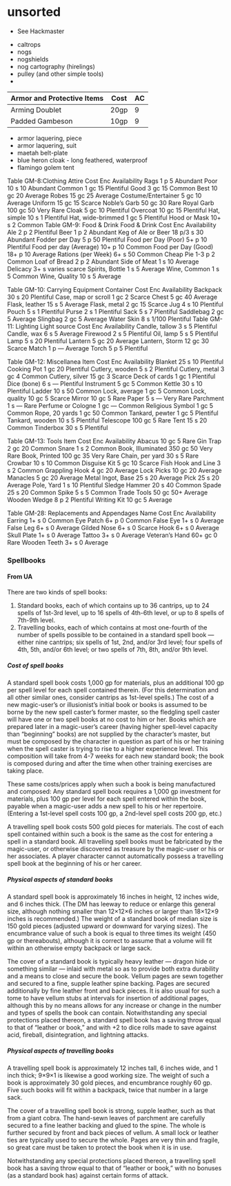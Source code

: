 # unsorted

* See Hackmaster
- caltrops
- nogs
- nogshields
- nog cartography (hirelings)
- pulley (and other simple tools)
- 

| Armor and Protective Items | Cost | AC |
| ---------------------------|------|----|
| Arming Doublet             | 20gp | 9 |
| Padded Gambeson            | 10gp | 9 |

* armor laquering, piece
* armor laquering, suit
* maetah belt-plate
* blue heron cloak - long feathered, waterproof
* flamingo golem tent

Table GM-8:Clothing
Attire Cost Enc Availability
Rags 1 p 5 Abundant
Poor 10 s 10 Abundant
Common 1 gc 15 Plentiful
Good 3 gc 15 Common
Best 10 gc 20 Average
Robes 15 gc 25 Average
Costume/Entertainer 5 gc 10 Average
Uniform 15 gc 15 Scarce
Noble’s Garb 50 gc 30 Rare
Royal Garb 100 gc 50 Very Rare
Cloak 5 gc 10 Plentiful
Overcoat 10 gc 15 Plentiful
Hat, simple 10 s 1 Plentiful
Hat, wide-brimmed 1 gc 5 Plentiful
Hood or Mask 10+ s 2 Common
Table GM-9: Food & Drink
Food & Drink Cost Enc Availability
Ale 2 p 2 Plentiful
Beer 1 p 2 Abundant
Keg of Ale or Beer 18 p/3 s 30 Abundant
Fodder per Day 5 p 50 Plentiful
Food per Day (Poor) 5+ p 10 Plentiful
Food per day (Average) 10+ p 10 Common
Food per Day (Good) 18+ p 10 Average
Rations (per Week) 6+ s 50 Common
Cheap Pie 1-3 p 2 Common
Loaf of Bread 2 p 2 Abundant
Side of Meat 1 s 10 Average
Delicacy 3+ s varies scarce
Spirits, Bottle 1 s 5 Average
Wine, Common 1 s 5 Common
Wine, Quality 10 s 5 Average

Table GM-10:
Carrying Equipment
Container Cost Enc Availability
Backpack 30 s 20 Plentiful
Case, map or scroll 1 gc 2 Scarce
Chest 5 gc 40 Average
Flask, leather 15 s 5 Average
Flask, metal 2 gc 15 Scarce
Jug 4 s 10 Plentiful
Pouch 5 s 1 Plentiful
Purse 2 s 1 Plentiful
Sack 5 s 7 Plentiful
Saddlebag 2 gc 5 Average
Slingbag 2 gc 5 Average
Water Skin 8 s 1/100 Plentiful
Table GM-11: Lighting
Light source Cost Enc Availability
Candle, tallow 3 s 5 Plentiful
Candle, wax 6 s 5 Average
Firewood 2 s 5 Plentiful
Oil, lamp 5 s 5 Plentiful
Lamp 5 s 20 Plentiful
Lantern 5 gc 20 Average
Lantern, Storm 12 gc 30 Scarce
Match 1 p — Average
Torch 5 p 5 Plentiful

Table GM-12:
Miscellanea
Item Cost Enc Availability
Blanket 25 s 10 Plentiful
Cooking Pot 1 gc 20 Plentiful
Cutlery, wooden 5 s 2 Plentiful
Cutlery, metal 3 gc 4 Common
Cutlery, silver 15 gc 3 Scarce
Deck of cards 1 gc 1 Plentiful
Dice (bone) 6 s — Plentiful
Instrument 5 gc 5 Common
Kettle 30 s 10 Plentiful
Ladder 10 s 50 Common
Lock, average 1 gc 5 Common
Lock, quality 10 gc 5 Scarce
Mirror 10 gc 5 Rare
Paper 5 s — Very Rare
Parchment 1 s — Rare
Perfume or Cologne 1 gc — Common
Religious Symbol 1 gc 5 Common
Rope, 20 yards 1 gc 50 Common
Tankard, pewter 1 gc 5 Plentiful
Tankard, wooden 10 s 5 Plentiful
Telescope 100 gc 5 Rare
Tent 15 s 20 Common
Tinderbox 30 s 5 Plentiful

Table GM-13: Tools
Item Cost Enc Availability
Abacus 10 gc 5 Rare
Gin Trap 2 gc 20 Common
Snare 1 s 2 Common
Book, Illuminated 350 gc 50 Very Rare
Book, Printed 100 gc 35 Very Rare
Chain, per yard 30 s 5 Rare
Crowbar 10 s 10 Common
Disguise Kit 5 gc 10 Scarce
Fish Hook and Line 3 s 2 Common
Grappling Hook 4 gc 20 Average
Lock Picks 10 gc 20 Average
Manacles 5 gc 20 Average
Metal Ingot, Base 25 s 20 Average
Pick 25 s 20 Average
Pole, Yard 1 s 10 Plentiful
Sledge Hammer 20 s 40 Common
Spade 25 s 20 Common
Spike 5 s 5 Common
Trade Tools 50 gc 50+ Average
Wooden Wedge 8 p 2 Plentiful
Writing Kit 10 gc 5 Average

Table GM-28:
Replacements and Appendages
Name Cost Enc Availability
Earring 1+ s 0 Common
Eye Patch 6+ p 0 Common
False Eye 1+ s 0 Average
False Leg 6+ s 0 Average
Gilded Nose 6+ s 0 Scarce
Hook 6+ s 0 Average
Skull Plate 1+ s 0 Average
Tattoo 3+ s 0 Average
Veteran’s Hand 60+ gc 0 Rare
Wooden Teeth 3+ s 0 Average

### Spellbooks

#### From UA
There are two kinds of spell books:
1. Standard books, each of which contains up to 36 cantrips, up to 24 spells of 1st-3rd level, up to 16 spells of 4th-6th level, or up to 8 spells of 7th-9th level.
2. Travelling books, each of which contains at most one-fourth of the number of spells possible to be contained in a standard spell book — either nine cantrips; six spells of 1st, 2nd, and/or 3rd level; four spells of 4th, 5th, and/or 6th level; or two spells of 7th, 8th, and/or 9th level. 

##### Cost of spell books
A standard spell book costs 1,000 gp for materials, plus an additional 100 gp per spell level for each spell contained therein. (For this determination and all other similar ones, consider cantrips as 1st-level spells.) The cost of a new magic-user’s or illusionist’s initial book or books is assumed to be borne by the new spell caster’s former master, so the fledgling spell caster will have one or two spell books at no cost to him or her. Books which are prepared later in a magic-user’s career (having higher spell-level capacity than “beginning” books) are not supplied by the character’s master, but must be composed by the character in question as part of his or her training when the spell caster is trying to rise to a higher experience level. This composition will take from 4-7 weeks for each new standard book;  the book is composed during and after the time when other training exercises are
taking place.

These same costs/prices apply when such a book is being manufactured and composed: Any standard spell book requires a 1,000 gp investment for materials, plus 100 gp per level for each spell entered within the book, payable when a magic-user adds a new spell to his or her repertoire. (Entering a 1st-level spell costs 100 gp, a 2nd-level spell
costs 200 gp, etc.)

A travelling spell book costs 500 gold pieces for materials. The cost of each spell contained within such a book is the same as the cost for entering a spell in a standard book. All travelling spell books must be fabricated by the magic-user, or otherwise discovered as treasure by the magic-user or his or her associates. A player character cannot automatically possess a travelling spell book at the beginning of his or her career.


##### Physical aspects of standard books
A standard spell book is approximately 16 inches in height, 12 inches wide, and 6 inches thick. (The DM has leeway to reduce or enlarge this general size, although nothing smaller than 12×12×6 inches or larger than 18×12×9 inches is recommended.) The weight of a standard book of median size is 150 gold pieces (adjusted upward or downward for
varying sizes). The encumbrance value of such a book is equal to three times its weight (450 gp or thereabouts), although it is correct to assume that a volume will fit within an otherwise empty backpack or large sack.

The cover of a standard book is typically heavy leather — dragon hide or something similar — inlaid with metal so as to provide both extra durability and a means to close and secure the book. Vellum pages are sewn together and secured to a fine, supple leather spine backing. Pages are secured additionally by fine leather front and back pieces. It is also usual for such a tome to have vellum stubs at intervals for insertion of additional pages, although this by no means allows for any increase or change in the number and types of spells the book can contain. Notwithstanding any special protections placed thereon, a standard spell book has a saving throw equal to that of “leather or book,” and with +2 to dice rolls made to save against acid, fireball, disintegration, and lightning attacks.

##### Physical aspects of travelling books
A travelling spell book is approximately 12 inches tall, 6 inches wide, and 1 inch thick; 9×9×1 is likewise a good working size. The weight of such a book is approximately 30 gold pieces, and encumbrance roughly 60 gp. Five such books will fit within a backpack, twice that number in a large sack.

The cover of a travelling spell book is strong, supple leather, such as that from a giant cobra. The hand-sewn leaves of parchment are carefully secured to a fine leather backing and glued to the spine. The whole is further secured by front and back pieces of vellum. A small lock or leather ties are typically used to secure the whole. Pages are very thin and fragile, so great care must be taken to protect the book when it is in use.

Notwithstanding any special protections placed thereon, a travelling spell book has a saving throw equal to that of “leather or book,” with no bonuses (as a standard book has) against certain forms of attack.



